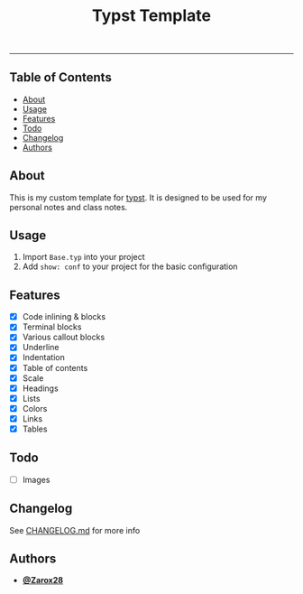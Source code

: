 <div align="center">
  <h1>Typst Template</h1>
</div>

<br />

---

## Table of Contents

- [About](#about)
- [Usage](#usage)
- [Features](#features)
- [Todo](#todo)
- [Changelog](#changelog)
- [Authors](#authors)

## About

This is my custom template for [typst](www.github.com/typst/typst). It is designed to be used for my personal notes and class notes.

## Usage

1. Import `Base.typ` into your project
2. Add `show: conf` to your project for the basic configuration

## Features

- [x] Code inlining & blocks
- [x] Terminal blocks
- [x] Various callout blocks
- [x] Underline
- [x] Indentation
- [x] Table of contents
- [x] Scale
- [x] Headings
- [x] Lists
- [x] Colors
- [x] Links
- [x] Tables

## Todo

- [ ] Images

## Changelog

See [CHANGELOG.md](CHANGELOG.md) for more info

## Authors

- **[**@Zarox28**](https://github.com/Zarox28)**
